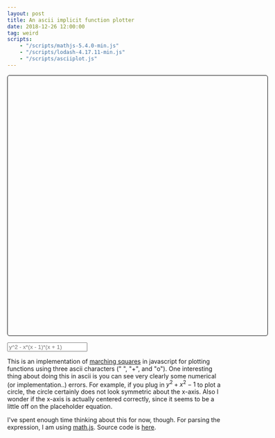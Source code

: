 ```yaml
---
layout: post
title: An ascii implicit function plotter
date: 2018-12-26 12:00:00
tag: weird
scripts:
    - "/scripts/mathjs-5.4.0-min.js"
    - "/scripts/lodash-4.17.11-min.js"
    - "/scripts/asciiplot.js"
---
```



<div id="container">
<div id="space"></div>
<span id="measure"></span>
</div>
<div>
<input id="equation" type="text" placeholder="y^2 - x*(x - 1)*(x + 1)">
<span id="error"></span>
</div>

This is an implementation of [marching squares](https://en.wikipedia.org/wiki/Marching_cubes) in javascript for plotting functions using three ascii characters (" ", "+", and "o"). One interesting thing about doing this in ascii is you can see very clearly some numerical (or implementation..) errors. For example, if you plug in $y^2 + x^2 - 1$ to plot a circle, the circle certainly does not look symmetric about the x-axis. Also I wonder if the x-axis is actually centered correctly, since it
seems to be a little off on the placeholder equation.

I've spent enough time thinking about this for now, though.  For parsing the expression, I am using [math.js](http://mathjs.org/). Source code is [here](https://github.com/samzhang111/marchingcubes-ascii).

<style>
    #container {
		margin: 1em 0;
        font-family: monospace;
        font-size: 15px;
    }
    #space {
        min-height: 600px;
        min-width: 600px;
        white-space: pre;
        border: solid 1px black;
        border-radius: 5px;
    }
    #measure {
        position: absolute;
        white-space: pre-line;
        visibility: hidden;
        height: auto;
        width: auto;
        padding: 0;
        margin: 0;
    }

    #error{
        color: red;
    }
</style>

